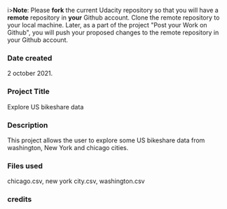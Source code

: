 i>**Note**: Please **fork** the current Udacity repository so that you will have a **remote** repository in **your** Github account. Clone the remote repository to your local machine. Later, as a part of the project "Post your Work on Github", you will push your proposed changes to the remote repository in your Github account.

### Date created

2 october 2021.

### Project Title

Explore US bikeshare data

### Description
This project allows the  user to explore some US bikeshare data from washington, New York and chicago cities.


### Files used
chicago.csv, 
new york city.csv,
washington.csv

### credits
